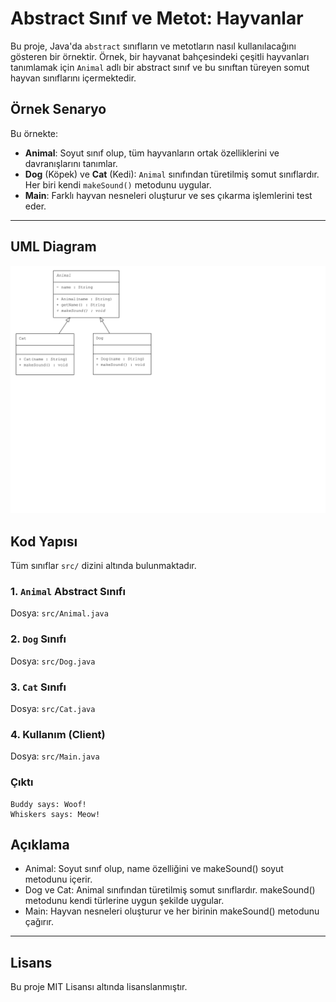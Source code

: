 # Abstract Sınıf ve Metot: Hayvanlar

Bu proje, Java'da `abstract` sınıfların ve metotların nasıl kullanılacağını gösteren bir örnektir. Örnek, bir hayvanat bahçesindeki çeşitli hayvanları tanımlamak için `Animal` adlı bir abstract sınıf ve bu sınıftan türeyen somut hayvan sınıflarını içermektedir.

## Örnek Senaryo

Bu örnekte:
- **Animal**: Soyut sınıf olup, tüm hayvanların ortak özelliklerini ve davranışlarını tanımlar.
- **Dog** (Köpek) ve **Cat** (Kedi): `Animal` sınıfından türetilmiş somut sınıflardır. Her biri kendi `makeSound()` metodunu uygular.
- **Main**: Farklı hayvan nesneleri oluşturur ve ses çıkarma işlemlerini test eder.

---

## UML Diagram
![Abstract Method Pattern UML](AbstractPattern.png)


## Kod Yapısı

Tüm sınıflar `src/` dizini altında bulunmaktadır.

### 1. `Animal` Abstract Sınıfı

Dosya: `src/Animal.java`

### 2. `Dog` Sınıfı

Dosya: `src/Dog.java`

### 3. `Cat` Sınıfı

Dosya: `src/Cat.java`

### 4. Kullanım (Client)

Dosya: `src/Main.java`

### Çıktı

```plaintext
Buddy says: Woof!
Whiskers says: Meow!
```

## Açıklama
- Animal: Soyut sınıf olup, name özelliğini ve makeSound() soyut metodunu içerir.
- Dog ve Cat: Animal sınıfından türetilmiş somut sınıflardır. makeSound() metodunu kendi türlerine uygun şekilde uygular.
- Main: Hayvan nesneleri oluşturur ve her birinin makeSound() metodunu çağırır.

---

## Lisans
Bu proje MIT Lisansı altında lisanslanmıştır.

